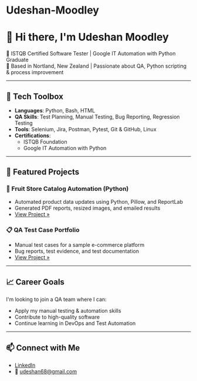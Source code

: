 # Udeshan-Moodley

# 👋 Hi there, I'm Udeshan Moodley

🎯 ISTQB Certified Software Tester | Google IT Automation with Python Graduate  
📍 Based in Nortland, New Zealand | Passionate about QA, Python scripting & process improvement

---

## 🧰 Tech Toolbox

- **Languages**: Python, Bash, HTML
- **QA Skills**: Test Planning, Manual Testing, Bug Reporting, Regression Testing
- **Tools**: Selenium, Jira, Postman, Pytest, Git & GitHub, Linux
- **Certifications**:
  - ISTQB Foundation 
  - Google IT Automation with Python

---

## 📂 Featured Projects

### 🛒 Fruit Store Catalog Automation (Python)
- Automated product data updates using Python, Pillow, and ReportLab
- Generated PDF reports, resized images, and emailed results
- [View Project »](https://github.com/YourRepoLink)

### 📋 QA Test Case Portfolio
- Manual test cases for a sample e-commerce platform
- Bug reports, test evidence, and test documentation
- [View Project »](https://github.com/YourRepoLink)

---

## 📈 Career Goals

I'm looking to join a QA team where I can:
- Apply my manual testing & automation skills
- Contribute to high-quality software
- Continue learning in DevOps and Test Automation

---

## 📫 Connect with Me

- [LinkedIn](https://www.linkedin.com/in/udeshanmoodley)
- 📧 udeshan68@gmail.com
